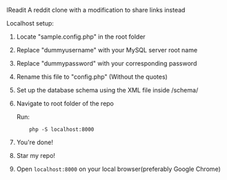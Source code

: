 IReadit
A reddit clone with a modification to share links instead

Localhost setup:

1. Locate "sample.config.php" in the root folder
2. Replace "dummyusername" with your MySQL server root name
3. Replace "dummypassword" with your corresponding password
4. Rename this file to "config.php" (Without the quotes)
5. Set up the database schema using the XML file inside /schema/
6. Navigate to root folder of the repo

    Run:
    ```console
        php -S localhost:8000
    ```
7. You're done!
8. Star my repo!
9. Open ```localhost:8000``` on your local browser(preferably Google Chrome)